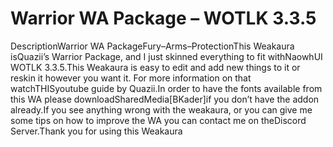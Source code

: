 # Warrior WA Package – WOTLK 3.3.5

DescriptionWarrior WA PackageFury–Arms–ProtectionThis Weakaura isQuazii’s Warrior Package, and I just skinned everything to fit withNaowhUI WOTLK 3.3.5.This Weakaura is easy to edit and add new things to it or reskin it however you want it. For more information on that watchTHISyoutube guide by Quazii.In order to have the fonts available from this WA please downloadSharedMedia[BKader]if you don’t have the addon already.If you see anything wrong with the weakaura, or you can give me some tips on how to improve the WA you can contact me on theDiscord Server.Thank you for using this Weakaura

